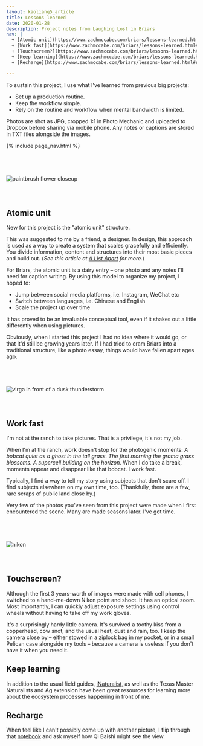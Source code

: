 ```yaml
---
layout: kaoliang5_article
title: Lessons learned
date: 2020-01-28
description: Project notes from Laughing Lost in Briars
nav: |
  + [Atomic unit](https://www.zachmccabe.com/briars/lessons-learned.html#atomic-unit)
  + [Work fast](https://www.zachmccabe.com/briars/lessons-learned.html#work-fast)
  + [Touchscreen?](https://www.zachmccabe.com/briars/lessons-learned.html#touchscreen)
  + [Keep learning](https://www.zachmccabe.com/briars/lessons-learned.html#keep-learning)
  + [Recharge](https://www.zachmccabe.com/briars/lessons-learned.html#recharge)

---
```



To sustain this project, I use what I've learned from previous big projects: 

- Set up a production routine.
- Keep the workflow simple.
- Rely on the routine and workflow when mental bandwidth is limited.

Photos are shot as JPG, cropped 1:1 in Photo Mechanic and uploaded to Dropbox before sharing via mobile phone. Any notes or captions are stored in TXT files alongside the images.


{% include page_nav.html %}


<div style="margin: 5em auto">
<p><img src="https://www.zachmccabe.com/briars/assets/viz/9.jpg" alt="paintbrush flower closeup" /></p>
</div>


## Atomic unit

New for this project is the "atomic unit" structure. 

This was suggested to me by a friend, a designer. In design, this approach is used as a way to create a system that scales gracefully and efficiently. You divide information, content and structures into their most basic pieces and build out. (*See this article at [A List Apart](https://alistapart.com/article/language-of-modular-design) for more.*)

For Briars, the atomic unit is a dairy entry – one photo and any notes I'll need for caption writing. By using this model to organize my project, I hoped to:

- Jump between social media platforms, i.e. Instagram, WeChat etc
- Switch between languages, i.e. Chinese and English
- Scale the project up over time

It has proved to be an invaluable conceptual tool, even if it shakes out a little differently when using pictures. 

Obviously, when I started this project I had no idea where it would go, or that it'd still be growing years later. If I had tried to cram Briars into a traditional structure, like a photo essay, things would have fallen apart ages ago.


<div style="margin:5em auto">
<p><img src="https://www.zachmccabe.com/briars/assets/viz/11.jpg" alt="virga in front of a dusk thunderstorm" /></p>
</div>


## Work fast

I'm not at the ranch to take pictures. That is a privilege, it's not my job.

When I'm at the ranch, work doesn't stop for the photogenic moments: *A bobcat quiet as a ghost in the tall grass. The first morning the grama grass blossoms. A supercell building on the horizon.* When I do take a break, moments appear and disappear like that bobcat. I work fast.

Typically, I find a way to tell my story using subjects that don't scare off. I find subjects elsewhere on my own time, too. (Thankfully, there are a few, rare scraps of public land close by.)

Very few of the photos you've seen from this project were made when I first encountered the scene. Many are made seasons later. I've got time.


<div style="margin:5em auto">
<p><img src="https://www.zachmccabe.com/briars/assets/viz/6.jpg" alt="nikon" /></p>
</div>


## Touchscreen?

Although the first 3 years-worth of images were made with cell phones, I  switched to a hand-me-down Nikon point and shoot. It has an optical zoom. Most importantly, I can quickly adjust exposure settings using control wheels without having to take off my work gloves.

It's a surprisingly hardy little camera. It's survived a toothy kiss from a copperhead, cow snot, and the usual heat, dust and rain, too. I keep the camera close by – either stowed in a ziplock bag in my pocket, or in a small Pelican case alongside my tools – because a camera is useless if you don't have it when you need it.



## Keep learning

In addition to the usual field guides, [iNaturalist,](https://www.inaturalist.org/) as well as the Texas Master Naturalists and Ag extension have been great resources for learning more about the ecosystem processes happening in front of me.



## Recharge

When feel like I can't possibly come up with another picture, I flip through that [notebook](https://www.zachmccabe.com/briars/about-briars.html#backstory) and ask myself how Qi Baishi might see the view.
